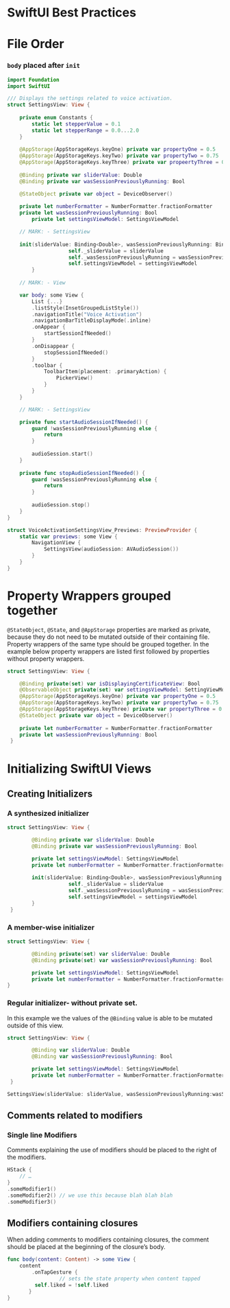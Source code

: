 # SwiftUI Best Practices

# File Order

### `body` placed after `init`

``` swift
import Foundation
import SwiftUI

/// Displays the settings related to voice activation.
struct SettingsView: View {
    
    private enum Constants {
        static let stepperValue = 0.1
        static let stepperRange = 0.0...2.0
    }
    
    @AppStorage(AppStorageKeys.keyOne) private var propertyOne = 0.5
    @AppStorage(AppStorageKeys.keyTwo) private var propertyTwo = 0.75
    @AppStorage(AppStorageKeys.keyThree) private var propeertyThree = 0.5
   
    @Binding private var sliderValue: Double
    @Binding private var wasSessionPreviouslyRunning: Bool

    @StateObject private var object = DeviceObserver()
    
    private let numberFormatter = NumberFormatter.fractionFormatter
    private let wasSessionPreviouslyRunning: Bool
		private let settingsViewModel: SettingsViewModel

    // MARK: - SettingsView
    
    init(sliderValue: Binding<Double>, wasSessionPreviouslyRunning: Binding<Bool>, settingsViewModel: SettingsViewModel) {
					self._sliderValue = sliderValue
					self._wasSessionPreviouslyRunning = wasSessionPreviouslyRunning
					self.settingsViewModel = settingsViewModel
		}
    
    // MARK: - View

    var body: some View {
        List {...}
        .listStyle(InsetGroupedListStyle())
        .navigationTitle("Voice Activation")
        .navigationBarTitleDisplayMode(.inline)
        .onAppear {
            startSessionIfNeeded()
        }
        .onDisappear {
            stopSessionIfNeeded()
        }
        .toolbar {
            ToolbarItem(placement: .primaryAction) {
                PickerView()
            }
        }
    }

    // MARK: - SettingsView

    private func startAudioSessionIfNeeded() {
        guard !wasSessionPreviouslyRunning else {
            return
        }
        
        audioSession.start()
    }
    
    private func stopAudioSessionIfNeeded() {
        guard !wasSessionPreviouslyRunning else {
            return
        }
        
        audioSession.stop()
    }
}

struct VoiceActivationSettingsView_Previews: PreviewProvider {
    static var previews: some View {
        NavigationView {
            SettingsView(audioSession: AVAudioSession())
        }
    }
}
```

# Property Wrappers grouped together

`@StateObject`, `@State`, and `@AppStorage` properties are marked as private, because they do not need to be mutated outside of their containing file. Property wrappers of the same type should be grouped together. 
In the example below property wrappers are listed first followed by properties without property wrappers. 

```swift 
struct SettingsView: View {

    @Binding private(set) var isDisplayingCertificateView: Bool
    @ObservableObject private(set) var settingsViewModel: SettingViewModel
    @AppStorage(AppStorageKeys.keyOne) private var propertyOne = 0.5
    @AppStorage(AppStorageKeys.keyTwo) private var propertyTwo = 0.75
    @AppStorage(AppStorageKeys.keyThree) private var propertyThree = 0.5
    @StateObject private var object = DeviceObserver()
    
    private let numberFormatter = NumberFormatter.fractionFormatter
    private let wasSessionPreviouslyRunning: Bool
 }
```

# Initializing SwiftUI Views

## Creating Initializers

### A synthesized initializer

```swift 
struct SettingsView: View {

        @Binding private var sliderValue: Double
        @Binding private var wasSessionPreviouslyRunning: Bool

		private let settingsViewModel: SettingsViewModel
		private let numberFormatter = NumberFormatter.fractionFormatter
    
		init(sliderValue: Binding<Double>, wasSessionPreviouslyRunning: Binding<Bool>, settingsViewModel: SettingsViewModel) {
					self._sliderValue = sliderValue
					self._wasSessionPreviouslyRunning = wasSessionPreviouslyRunning
					self.settingsViewModel = settingsViewModel
		}
 }

```

### A member-wise initializer
```swift 
struct SettingsView: View {

        @Binding private(set) var sliderValue: Double
		@Binding private(set) var wasSessionPreviouslyRunning: Bool

		private let settingsViewModel: SettingsViewModel
		private let numberFormatter = NumberFormatter.fractionFormatter
}
```

### Regular initializer- without private set.

In this example we the values of the `@Binding` value is able to be mutated outside of this view.

```swift 
struct SettingsView: View {

        @Binding var sliderValue: Double
		@Binding var wasSessionPreviouslyRunning: Bool

		private let settingsViewModel: SettingsViewModel
		private let numberFormatter = NumberFormatter.fractionFormatter
 }

SettingsView(sliderValue: sliderValue, wasSessionPreviouslyRunning:wasSessionPreviouslyRunning, settingsViewModel: SettingsViewModel())
```

## Comments related to modifiers

### Single line Modifiers
Comments explaining the use of modifiers should be placed to the right of the modifiers. 

```swift 
HStack {
    // …
}
.someModifier1()
.someModifier2() // we use this because blah blah blah
.someModifier3()
```

## Modifiers containing closures

When adding comments to modifiers containing closures, the comment should be placed at the beginning of the closure’s body.

```swift 
func body(content: Content) -> some View {
    content
		.onTapGesture {
				 // sets the state property when content tapped
         self.liked = !self.liked
       }
}
```
